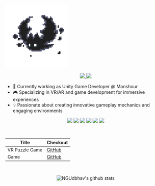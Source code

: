  ![](https://github.com/KimiyaPoozesh/KimiyaPoozesh/blob/main/bat.gif) 


<div align="center">

<a href="https://www.linkedin.com/in/kimiya-poozesh" target="_blank">
    <img src="https://img.shields.io/badge/KimiyaPoozesh%20-%230077B5.svg?&style=for-the-badge&logo=linkedin&logoColor=white" />
</a>

<a href="https://www.instagram.com/i_kimiy_a" target="_blank">
    <img src="https://img.shields.io/badge/KimiyaPoozesh%20-%23E4405F.svg?&style=for-the-badge&logo=Instagram&logoColor=white" />
</a>

</div>

* 🔭 Currently working as Unity Game Developer @ Manshour
* 🎮 Specializing in VR/AR and game development for immersive experiences
* 💡 Passionate about creating innovative gameplay mechanics and engaging environments

<div align="center">

<img src="https://img.shields.io/badge/Unity%20-%23000000.svg?&style=for-the-badge&logo=unity&logoColor=white"/> <img src="https://img.shields.io/badge/CSharp%20-%23239120.svg?&style=for-the-badge&logo=csharp&logoColor=white"/> <img src="https://img.shields.io/badge/Game%20Development%20-%23323330.svg?&style=for-the-badge&logo=gamepad&logoColor=white"/> <img src="https://img.shields.io/badge/VR%20-%23404d59.svg?&style=for-the-badge&logo=oculus&logoColor=white"/> <img src="https://img.shields.io/badge/AR%20-%23FF6F00.svg?&style=for-the-badge&logo=augmentedreality&logoColor=white"/> <img src="https://img.shields.io/badge/Meta%20Quest%20-%234ea94b.svg?&style=for-the-badge&logo=meta&logoColor=white"/>

</div>
<br/>
<div align="center">

Title | Checkout
--- | ---
VR Puzzle Game	 |  <a href="https://github.com/KimiyaPoozesh/UnlockMe">GitHub</a>
Game | <a href="https://github.com/KimiyaPoozesh/VRPuzzleGame">GitHub</a>


</div>
<br/>
<div align="center">

![NGUdbhav's github stats](https://github-readme-stats.vercel.app/api?username=KimiyaPoozesh&show_icons=true&theme=dark)
  
</div>
<br />
